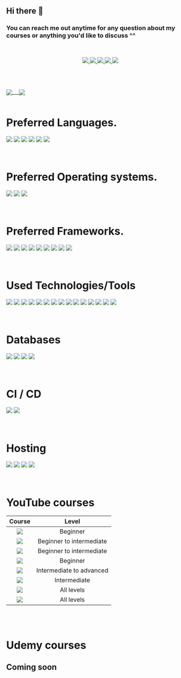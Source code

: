 ## Hi there 👋

### You can reach me out anytime for any question about my courses or anything you'd like to discuss ^^

<br>

<p align ="center">
  <a href ="https://www.facebook.com/ahmedosama.sectheater/">
  <img src="https://img.shields.io/badge/-Facebook-1877F2?style=for-the-badge&logo=Facebook&logoColor=white"/>
  </a>
  <a href ="https://twitter.com/ahmedosama_st">
  <img src="https://img.shields.io/badge/-Twitter-1DA1F2?style=for-the-badge&logo=Twitter&logoColor=white"/>
  </a>
  <a href ="https://www.linkedin.com/in/ahmed-osama-2004ab163/">
  <img src="https://img.shields.io/badge/-LinkedIN-0A66C2?style=for-the-badge&logo=LinkedIn&logoColor=white"/>
  </a>
  <a href ="https://medium.com/@sec-ahmedosama">
  <img src="https://img.shields.io/badge/-Medium-000?style=for-the-badge&logo=Medium&logoColor=white"/>
  </a>
  <a href ="https://dev.to/ahmedosama_st">
  <img src="https://img.shields.io/badge/-DEV.to-000?style=for-the-badge&logo=dev.to&logoColor=white"/>
  </a>
</p>

<br>
<br>
<br>

<a href="https://github.com/ahmedosama-st">
  <img align="center" src="https://github-readme-stats.vercel.app/api?username=ahmedosama-st&count_private=true&show_icons=true&theme=dracula&include_all_commits=true&langs_count=7" /> 
</a>
<a href="https://github.com/ahmedosama-st">
  <img align="center" src="https://github-readme-stats.vercel.app/api/top-langs/?username=ahmedosama-st" />
</a>

<br>
<br>

# Preferred Languages.

<div>
<img src="https://img.shields.io/badge/go-%2300ADD8.svg?&style=for-the-badge&logo=go&logoColor=white"/>
<img src="https://img.shields.io/badge/php-%23777BB4.svg?&style=for-the-badge&logo=php&logoColor=white"/>
<img src="https://img.shields.io/badge/typescript%20-%23007ACC.svg?&style=for-the-badge&logo=typescript&logoColor=white"/>
<img src="https://img.shields.io/badge/javascript%20-%23323330.svg?&style=for-the-badge&logo=javascript&logoColor=%23F7DF1E"/>
<img src="https://img.shields.io/badge/node.js%20-%2343853D.svg?&style=for-the-badge&logo=node.js&logoColor=white"/>
<img src="https://img.shields.io/badge/graphql%20-%23E0234E.svg?&style=for-the-badge&logo=graphql&logoColor=white"/>
</div>

<br>
<br>

# Preferred Operating systems.

<div>
<img src="https://img.shields.io/badge/-Fedora-294172?style=for-the-badge&logo=Fedora"/>
<img src="https://img.shields.io/badge/-Ubuntu-E95420?style=for-the-badge&logo=Ubuntu&logoColor=white"/>
<img src="https://img.shields.io/badge/-MacOS-black?style=for-the-badge&logo=apple"/>
</div>

<br>
<br>

# Preferred Frameworks.

<div>

 <img src="https://img.shields.io/badge/react%20-%2320232a.svg?&style=for-the-badge&logo=react&logoColor=%2361DAFB"/>
<img src="https://img.shields.io/badge/react_native%20-%2320232a.svg?&style=for-the-badge&logo=react&logoColor=%2361DAFB"/>
<img src="https://img.shields.io/badge/vuejs%20-%2335495e.svg?&style=for-the-badge&logo=vue.js&logoColor=%234FC08D"/>
<img src="https://img.shields.io/badge/laravel%20-%23FF2D20.svg?&style=for-the-badge&logo=laravel&logoColor=white"/>
<img src="https://img.shields.io/badge/-Lumen-E74430?style=for-the-badge&logo=Lumen&logoColor=white"/>
<img src="https://img.shields.io/badge/-Next%20JS-black?style=for-the-badge&logo=Next.js&logoColor=white"/>
<img src="https://img.shields.io/badge/-Nuxt%20JS-00C58E?style=for-the-badge&logo=Nuxt.js&logoColor=black"/>

<img src="https://img.shields.io/badge/nestjs%20-%23E0234E.svg?&style=for-the-badge&logo=nestjs&logoColor=white" />
<img src="https://img.shields.io/badge/-Express-23404d59?style=for-the-badge&logo=express&logoColor=black"/>

</div>

<br>
<br>

# Used Technologies/Tools

<div>

 <img src="https://img.shields.io/badge/-Functional%20Programming-0062AD?style=for-the-badge&logo=azure-functions&logoColor=white"/>

 <img src="https://img.shields.io/badge/-Observables-353E58?style=for-the-badge&logo=observable&logoColor=white"/>

<img src="https://img.shields.io/badge/webpack%20-%238DD6F9.svg?&style=for-the-badge&logo=webpack&logoColor=black" />

 <img src="https://img.shields.io/badge/-Reactive%20Programming-B7178C?style=for-the-badge&logo=ReactiveX&logoColor=white"/>

<img src="https://img.shields.io/badge/-Docker-2496ED?style=for-the-badge&logo=Docker&logoColor=white"/>

 <img src="https://img.shields.io/badge/-Redux-764ABC?style=for-the-badge&logo=redux"/>

 <img src="https://img.shields.io/badge/-Vs%20Code-007ACC?style=for-the-badge&logo=Visual-Studio-Code&logoColor=whitej"/>
 <img src="https://img.shields.io/badge/-Sublime%20Text-FF9800?style=for-the-badge&logo=Sublime-Text&logoColor=black"/>
 <img src="https://img.shields.io/badge/-VIM-019733?style=for-the-badge&logo=VIM&logoColor=white"/>
 <img src="https://img.shields.io/badge/-Object%20Oriented%20Programming-blue?style=for-the-badge&logo=azure-functions&logoColor=white"/>

 <img src="https://img.shields.io/badge/-Data%20structures%20%26%20Algorithms-CB2E6D?logo=azure-pipelines&style=for-the-badge&logoColor=white"/>

 <img src="https://img.shields.io/badge/-SOLID%20Principles-9999FF?style=for-the-badge&logo=apache-rocketMQ&logoColor=black"/>

 <img src="https://img.shields.io/badge/-Design%20patterns-360D3A?style=for-the-badge&logo=apache-rocketMQ&logoColor=white"/>

 <img src="https://img.shields.io/badge/-Testing-blueviolet?style=for-the-badge&logo=jest&logoColor=white"/>

 <img src="https://img.shields.io/badge/-Microservices-darkgreen?style=for-the-badge"/>

</div>

<br>
<br>

# Databases

<div>
<img src="https://img.shields.io/badge/mysql-%2300f.svg?&style=for-the-badge&logo=mysql&logoColor=white"/>
<img src ="https://img.shields.io/badge/postgres-%23316192.svg?&style=for-the-badge&logo=postgresql&logoColor=white"/>
<img src ="https://img.shields.io/badge/MongoDB-%234ea94b.svg?&style=for-the-badge&logo=mongodb&logoColor=white"/>
<img src ="https://img.shields.io/badge/sqlite-%2307405e.svg?&style=for-the-badge&logo=sqlite&logoColor=white"/>
</div>

<br>
<br>

# CI / CD

<div>

<img src="https://img.shields.io/badge/github%20actions%20-%232671E5.svg?&style=for-the-badge&logo=github%20actions&logoColor=white"/>
<img src="https://img.shields.io/badge/envoyer-%232671E5.svg?&style=for-the-badge&logo=github%20actions&logoColor=white"/>
</div>

<br>
<br>

# Hosting

<div>
<img src="https://img.shields.io/badge/Google%20Cloud%20-%234285F4.svg?&style=for-the-badge&logo=google-cloud&logoColor=white"/>
<img src="https://img.shields.io/badge/vercel%20-%23000000.svg?&style=for-the-badge&logo=vercel&logoColor=white"/>
<img src="https://img.shields.io/badge/DigitalOcean-%230167ff.svg?&style=for-the-badge&logo=digitalOcean&logoColor=white"/>
<img src="https://img.shields.io/badge/heroku%20-%23430098.svg?&style=for-the-badge&logo=heroku&logoColor=white"/>
</div>

<br>
<br>

# YouTube courses

|                                                                                            Course                                                                                             |          Level           |
| :-------------------------------------------------------------------------------------------------------------------------------------------------------------------------------------------: | :----------------------: |
|          [![](https://img.shields.io/badge/-PHP%20Basics-777BB4?style=for-the-badge&logo=php&logoColor=white)](https://youtube.com/playlist?list=PL7mt2FDjAkPeB4h6pvI5f9VfPOHqTLgzO)          |         Beginner         |
|         [![](https://img.shields.io/badge/-SQL%20Basics-4479A1?style=for-the-badge&logo=MySQL&logoColor=white)](https://youtube.com/playlist?list=PL7mt2FDjAkPf5lpAnUDwbTYH4tuB-BN-v)         | Beginner to intermediate |
|                 [![](https://img.shields.io/badge/-Introduction%20To%20Problem%20Solving-777BB4?style=for-the-badge&logo=php&logoColor=white)](https://youtu.be/AW8EkCBZI9Q)                  | Beginner to intermediate |
|   [![](https://img.shields.io/badge/-JavaScript%20Basics-F7DF1E?style=for-the-badge&logo=JavaScript&logoColor=black)](https://youtube.com/playlist?list=PL7mt2FDjAkPeHwHi0RUTKzWKMn_M1t2-M)   |         Beginner         |
|  [![](https://img.shields.io/badge/-Advanced%20JavaScript-F7DF1E?style=for-the-badge&logo=JavaScript&logoColor=black)](https://youtube.com/playlist?list=PL7mt2FDjAkPem0qTCu8cNLd25-RTD7i5Q)  | Intermediate to advanced |
|           [![](https://img.shields.io/badge/-PHP%20OOP-777BB4?style=for-the-badge&logo=php&logoColor=white)](https://youtube.com/playlist?list=PL7mt2FDjAkPdEgExp0ZNMIiW8vHI8FEK1)            |       Intermediate       |
| [![](https://img.shields.io/badge/-Practical%20Tips%20Using%20PHP-777BB4?style=for-the-badge&logo=php&logoColor=white)](https://youtube.com/playlist?list=PL7mt2FDjAkPfX30QSw_e8vMctjJQ_PFxa) |        All levels        |
|           [![](https://img.shields.io/badge/-PHP%20MVC-777BB4?style=for-the-badge&logo=php&logoColor=white)](https://youtube.com/playlist?list=PL7mt2FDjAkPepYrMofOwTwxQwJSlZ8N-a)            |        All levels        |

<br>
<br>

# Udemy courses

## Coming soon
